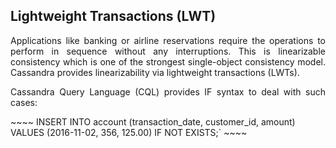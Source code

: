 ## Lightweight Transactions (LWT)

<p align="justify">
Applications like banking or airline reservations require the operations to perform in sequence without any interruptions. This is linearizable consistency which is one of the strongest single-object consistency model. Cassandra provides linearizability via lightweight transactions (LWTs).
</p>
<p align="justify">
Cassandra Query Language (CQL) provides IF syntax to deal with such cases:
</p>
~~~~
INSERT INTO account (transaction_date, customer_id, amount) 
VALUES (2016-11-02, 356, 125.00) 
IF NOT EXISTS;`
~~~~
